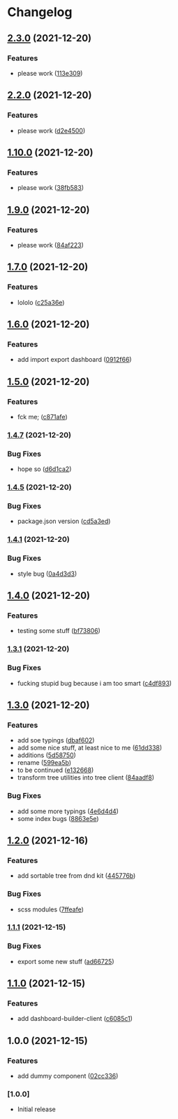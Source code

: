 # Changelog

## [2.3.0](https://github.com/entropyfever/react-mui-dashboard-builder/compare/v2.2.0...v2.3.0) (2021-12-20)


### Features

* please work ([113e309](https://github.com/entropyfever/react-mui-dashboard-builder/commit/113e30952fec8dd1b535d4f23f944eb0c605d2f8))

## [2.2.0](https://github.com/entropyfever/react-mui-dashboard-builder/compare/v2.1.1...v2.2.0) (2021-12-20)


### Features

* please work ([d2e4500](https://github.com/entropyfever/react-mui-dashboard-builder/commit/d2e4500ba7c26bdab27ed718b7ddb7fff1392a00))

## [1.10.0](https://github.com/entropyfever/react-mui-dashboard-builder/compare/v1.9.0...v1.10.0) (2021-12-20)


### Features

* please work ([38fb583](https://github.com/entropyfever/react-mui-dashboard-builder/commit/38fb583b6cb4f5790197203963d13d40d62cabc9))

## [1.9.0](https://github.com/entropyfever/react-mui-dashboard-builder/compare/v1.8.0...v1.9.0) (2021-12-20)


### Features

* please work ([84af223](https://github.com/entropyfever/react-mui-dashboard-builder/commit/84af2234c45b7a3f0606a8dc269c94f004884db8))

## [1.7.0](https://github.com/entropyfever/react-mui-dashboard-builder/compare/v1.6.0...v1.7.0) (2021-12-20)


### Features

* lololo ([c25a36e](https://github.com/entropyfever/react-mui-dashboard-builder/commit/c25a36e1c0981914fca5f5bb16a21396d77836b1))

## [1.6.0](https://github.com/entropyfever/react-mui-dashboard-builder/compare/v1.5.0...v1.6.0) (2021-12-20)


### Features

* add import export dashboard ([0912f66](https://github.com/entropyfever/react-mui-dashboard-builder/commit/0912f6606fdb28cc9eb98b72c2700896937c061b))

## [1.5.0](https://github.com/entropyfever/react-mui-dashboard-builder/compare/v1.4.7...v1.5.0) (2021-12-20)


### Features

* fck me; ([c871afe](https://github.com/entropyfever/react-mui-dashboard-builder/commit/c871afe4d137e4313314f7fdda9e214862326f91))

### [1.4.7](https://github.com/entropyfever/react-mui-dashboard-builder/compare/v1.4.6...v1.4.7) (2021-12-20)


### Bug Fixes

* hope so ([d6d1ca2](https://github.com/entropyfever/react-mui-dashboard-builder/commit/d6d1ca24445d6ee9c07612656554b2b7381f2ce1))

### [1.4.5](https://github.com/entropyfever/react-mui-dashboard-builder/compare/v1.4.4...v1.4.5) (2021-12-20)


### Bug Fixes

* package.json version ([cd5a3ed](https://github.com/entropyfever/react-mui-dashboard-builder/commit/cd5a3edf1c6787c2652d01675871a375455039f6))

### [1.4.1](https://github.com/entropyfever/react-mui-dashboard-builder/compare/v1.4.0...v1.4.1) (2021-12-20)


### Bug Fixes

* style bug ([0a4d3d3](https://github.com/entropyfever/react-mui-dashboard-builder/commit/0a4d3d389d205581e8e70ff761ce0a928135c5b3))

## [1.4.0](https://github.com/entropyfever/react-mui-dashboard-builder/compare/v1.3.1...v1.4.0) (2021-12-20)


### Features

* testing some stuff ([bf73806](https://github.com/entropyfever/react-mui-dashboard-builder/commit/bf7380621d57bb66e257f11c94e3e54141379d42))

### [1.3.1](https://github.com/entropyfever/react-mui-dashboard-builder/compare/v1.3.0...v1.3.1) (2021-12-20)


### Bug Fixes

* fucking stupid bug because i am too smart ([c4df893](https://github.com/entropyfever/react-mui-dashboard-builder/commit/c4df8934e83069cc6b79b238c01da36f17ed15ad))

## [1.3.0](https://github.com/entropyfever/react-mui-dashboard-builder/compare/v1.2.0...v1.3.0) (2021-12-20)


### Features

* add soe typings ([dbaf602](https://github.com/entropyfever/react-mui-dashboard-builder/commit/dbaf602cca60c95a3ab669706619d5b582e2aa6d))
* add some nice stuff, at least nice to me ([61dd338](https://github.com/entropyfever/react-mui-dashboard-builder/commit/61dd338fa7eaf79310d28351f0f5ecfc08c5b3b1))
* additions ([5d58750](https://github.com/entropyfever/react-mui-dashboard-builder/commit/5d587505ad7e60c5f72be3bca10e9f83a447a273))
* rename ([599ea5b](https://github.com/entropyfever/react-mui-dashboard-builder/commit/599ea5b26b535688ca9ccde472b11177df452177))
* to be continued ([e132668](https://github.com/entropyfever/react-mui-dashboard-builder/commit/e132668e93fc6f4143e3a9af5380bd93cf032839))
* transform tree utilities into tree client ([84aadf8](https://github.com/entropyfever/react-mui-dashboard-builder/commit/84aadf83105e1fa410eefae5485cc71eb6208527))


### Bug Fixes

* add some more typings ([4e6d4d4](https://github.com/entropyfever/react-mui-dashboard-builder/commit/4e6d4d417d73f90926ec9b92f8aaa2680b1e6683))
* some index bugs ([8863e5e](https://github.com/entropyfever/react-mui-dashboard-builder/commit/8863e5e4b330d7a37d429f6fd341e3456a7b0c2c))

## [1.2.0](https://github.com/entropyfever/react-mui-dashboard-builder/compare/v1.1.1...v1.2.0) (2021-12-16)


### Features

* add sortable tree from dnd kit ([445776b](https://github.com/entropyfever/react-mui-dashboard-builder/commit/445776b8eec6dd7b3af0959d794c962abf610160))


### Bug Fixes

* scss modules ([7ffeafe](https://github.com/entropyfever/react-mui-dashboard-builder/commit/7ffeafe3cf1f4158b019f83cea23b8e500822718))

### [1.1.1](https://github.com/entropyfever/react-mui-dashboard-builder/compare/v1.1.0...v1.1.1) (2021-12-15)


### Bug Fixes

* export some new stuff ([ad66725](https://github.com/entropyfever/react-mui-dashboard-builder/commit/ad66725130bd47819047a7aae50c14d849115d19))

## [1.1.0](https://github.com/entropyfever/react-mui-dashboard-builder/compare/v1.0.0...v1.1.0) (2021-12-15)


### Features

* add dashboard-builder-client ([c6085c1](https://github.com/entropyfever/react-mui-dashboard-builder/commit/c6085c157725fb2f023a68b42589cf85f0e28111))

## 1.0.0 (2021-12-15)


### Features

* add dummy component ([02cc336](https://github.com/entropyfever/react-mui-dashboard-builder/commit/02cc336a2222660bcda6d372cf61d85b8e1bb4f0))

### [1.0.0]

- Initial release
